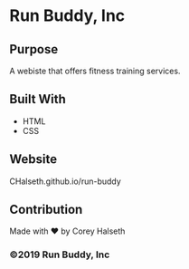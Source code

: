 # Run Buddy, Inc

## Purpose
A webiste that offers fitness training services.

## Built With
* HTML
* CSS

## Website
CHalseth.github.io/run-buddy

## Contribution
Made with ❤️ by Corey Halseth

### ©️2019 Run Buddy, Inc 
